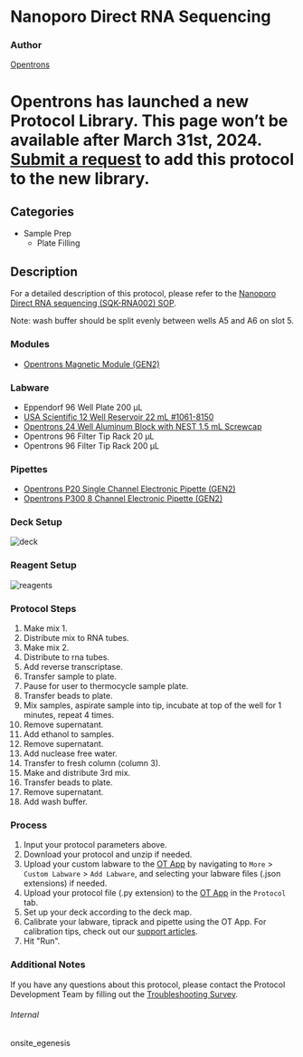 # Nanoporo Direct RNA Sequencing


### Author
[Opentrons](https://opentrons.com/)



# Opentrons has launched a new Protocol Library. This page won’t be available after March 31st, 2024. [Submit a request](https://docs.google.com/forms/d/e/1FAIpQLSdYYp9QCKow4nn0KlCVsMS3HX0eJ0N9O7-erajKvcpT0lWbSg/viewform) to add this protocol to the new library.

## Categories
* Sample Prep
	* Plate Filling


## Description
For a detailed description of this protocol, please refer to the [Nanoporo Direct RNA sequencing (SQK-RNA002) SOP](https://opentrons-protocol-library-website.s3.amazonaws.com/custom-README-images/onsite_egenesis/direct-rna-sequencing-sqk-rna002-DRS_9080_v2_revO_14Aug2019-minion+(2).pdf).

Note: wash buffer should be split evenly between wells A5 and A6 on slot 5.


### Modules
* [Opentrons Magnetic Module (GEN2)](https://shop.opentrons.com/magnetic-module-gen2/)


### Labware
* Eppendorf 96 Well Plate 200 µL
* [USA Scientific 12 Well Reservoir 22 mL #1061-8150](https://www.usascientific.com/12-channel-automation-reservoir.aspx)
* [Opentrons 24 Well Aluminum Block with NEST 1.5 mL Screwcap](https://shop.opentrons.com/collections/opentrons-tips/products/tube-rack-set-1)
* Opentrons 96 Filter Tip Rack 20 µL
* Opentrons 96 Filter Tip Rack 200 µL


### Pipettes
* [Opentrons P20 Single Channel Electronic Pipette (GEN2)](https://shop.opentrons.com/single-channel-electronic-pipette-p20/)
* [Opentrons P300 8 Channel Electronic Pipette (GEN2)](https://shop.opentrons.com/8-channel-electronic-pipette/)


### Deck Setup
![deck](https://opentrons-protocol-library-website.s3.amazonaws.com/custom-README-images/onsite_egenesis/dkdkdkdk.png)


### Reagent Setup
![reagents](https://opentrons-protocol-library-website.s3.amazonaws.com/custom-README-images/onsite_egenesis/reagents.png)


### Protocol Steps
1. Make mix 1.
2. Distribute mix to RNA tubes.
3. Make mix 2.
4. Distribute to rna tubes.
5. Add reverse transcriptase.
6. Transfer sample to plate.
7. Pause for user to thermocycle sample plate.
8. Transfer beads to plate.
9. Mix samples, aspirate sample into tip, incubate at top of the well for 1 minutes, repeat 4 times.
10. Remove supernatant.
11. Add ethanol to samples.
12. Remove supernatant.
13. Add nuclease free water.
14. Transfer to fresh column (column 3).
15. Make and distribute 3rd mix.
16. Transfer beads to plate.
17. Remove supernatant.
18. Add wash buffer.


### Process
1. Input your protocol parameters above.
2. Download your protocol and unzip if needed.
3. Upload your custom labware to the [OT App](https://opentrons.com/ot-app) by navigating to `More` > `Custom Labware` > `Add Labware`, and selecting your labware files (.json extensions) if needed.
4. Upload your protocol file (.py extension) to the [OT App](https://opentrons.com/ot-app) in the `Protocol` tab.
5. Set up your deck according to the deck map.
6. Calibrate your labware, tiprack and pipette using the OT App. For calibration tips, check out our [support articles](https://support.opentrons.com/en/collections/1559720-guide-for-getting-started-with-the-ot-2).
7. Hit "Run".


### Additional Notes
If you have any questions about this protocol, please contact the Protocol Development Team by filling out the [Troubleshooting Survey](https://protocol-troubleshooting.paperform.co/).


###### Internal
onsite_egenesis
